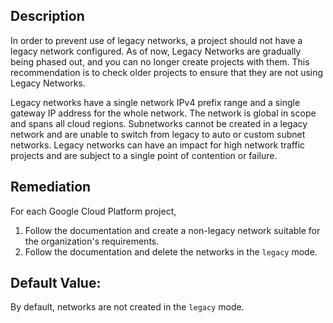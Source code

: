 ## Description

In order to prevent use of legacy networks, a project should not have a legacy network configured. As of now, Legacy Networks are gradually being phased out, and you can no longer create projects with them. This recommendation is to check older projects to ensure that they are not using Legacy Networks.

Legacy networks have a single network IPv4 prefix range and a single gateway IP address for the whole network. The network is global in scope and spans all cloud regions. Subnetworks cannot be created in a legacy network and are unable to switch from legacy to auto or custom subnet networks. Legacy networks can have an impact for high network traffic projects and are subject to a single point of contention or failure.

## Remediation

For each Google Cloud Platform project,

1. Follow the documentation and create a non-legacy network suitable for the organization's requirements.
2. Follow the documentation and delete the networks in the `legacy` mode.

## Default Value: 

By default, networks are not created in the `legacy` mode.
